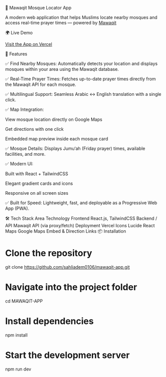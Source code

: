 🕌 Mawaqit Mosque Locator App

A modern web application that helps Muslims locate nearby mosques and access real-time prayer times — powered by 
[Mawaqit](https://mawaqit.net/en/)

🌍 Live Demo

[Visit the App on Vercel](https://mawaqit-app.vercel.app/)

🚀 Features

✅ Find Nearby Mosques:
Automatically detects your location and displays mosques within your area using the Mawaqit database.

✅ Real-Time Prayer Times:
Fetches up-to-date prayer times directly from the Mawaqit API for each mosque.

✅ Multilingual Support:
Seamless Arabic ↔ English translation with a single click.

✅ Map Integration:

View mosque location directly on Google Maps

Get directions with one click

Embedded map preview inside each mosque card

✅ Mosque Details:
Displays Jumu‘ah (Friday prayer) times, available facilities, and more.

✅ Modern UI:

Built with React + TailwindCSS

Elegant gradient cards and icons

Responsive on all screen sizes

✅ Built for Speed:
Lightweight, fast, and deployable as a Progressive Web App (PWA).

🛠️ Tech Stack
Area	Technology
Frontend	React.js, TailwindCSS
Backend / API	Mawaqit API (via proxy/fetch)
Deployment	Vercel
Icons	Lucide React
Maps	Google Maps Embed & Direction Links
📦 Installation
# Clone the repository
git clone https://github.com/sahliadem0106/mawaqit-app.git

# Navigate into the project folder
cd MAWAQIT-APP

# Install dependencies
npm install

# Start the development server
npm run dev
